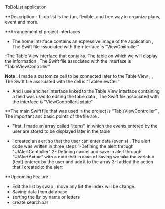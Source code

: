 ToDoList application

**Description :
To do list is the fun, flexible, and free way to organize plans, event and more.

**Arrangement of project interfaces 

- The home interface contains an expressive image of the application , The Swift file associated with the interface is “ViewController”

 -The Table View interface that contains. The table on which we will display the information
, The Swift file associated with the interface is “TableViewController”

 **Note** : I made a customize  cell to be connected later to the Table View , , The Swift file associated with the cell is “TableViewCell”

 - And i use another interface linked to the Table View interface containing a field was used to editing  the table data , The Swift file associated with the interface is “ViewControllerUpdate”


**The main Swift file that was used in the project is “TableViewController”   , The important and basic points of the file are :

 - First, I made an array called “items”, in which the events entered by the user are stored to be displayed later in the table 

- I created an alert so that the user can enter data (events) , The alert code was written in three steps 
1-Defining the alert through "UIAlertController"
2- Defining cancel  and save in alert through “UIAlertAction” with a note that in case of saving we take the variable (text) entered by the user and add it to the array
3-I added the action that I created to the alert


**Upcoming Feature :

- Edit the list by swap , move any list the index will be change. 
- Saving data from database 
- sorting  the list by name or letters
- create search bar 


